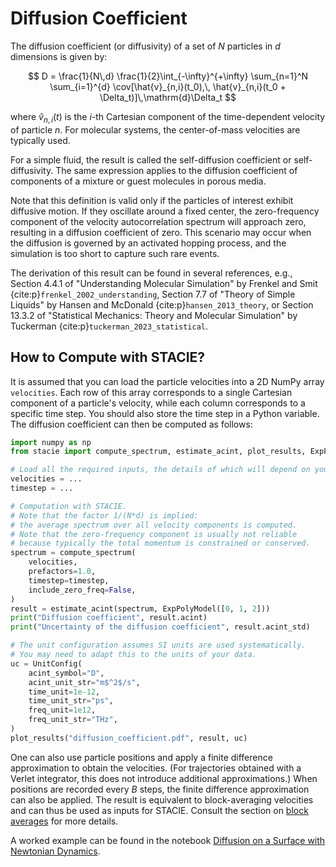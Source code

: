 # Diffusion Coefficient

The diffusion coefficient (or diffusivity) of a set of $N$ particles in $d$ dimensions is given by:

$$
D = \frac{1}{N\,d} \frac{1}{2}\int_{-\infty}^{+\infty}
    \sum_{n=1}^N \sum_{i=1}^{d}
    \cov[\hat{v}_{n,i}(t_0),\, \hat{v}_{n,i}(t_0 + \Delta_t)]\,\mathrm{d}\Delta_t
$$

where $\hat{v}_{n,i}(t)$ is the $i$-th Cartesian component of
the time-dependent velocity of particle $n$.
For molecular systems, the center-of-mass velocities are typically used.

For a simple fluid, the result is called the self-diffusion coefficient or self-diffusivity.
The same expression applies to the diffusion coefficient of components of a mixture
or guest molecules in porous media.

Note that this definition is valid only if the particles of interest exhibit diffusive motion.
If they oscillate around a fixed center,
the zero-frequency component of the velocity autocorrelation spectrum will approach zero,
resulting in a diffusion coefficient of zero.
This scenario may occur when the diffusion is governed by an activated hopping process,
and the simulation is too short to capture such rare events.

The derivation of this result can be found in several references, e.g.,
Section 4.4.1 of "Understanding Molecular Simulation"
by Frenkel and Smit {cite:p}`frenkel_2002_understanding`,
Section 7.7 of "Theory of Simple Liquids"
by Hansen and McDonald {cite:p}`hansen_2013_theory`,
or Section 13.3.2 of "Statistical Mechanics: Theory and Molecular Simulation"
by Tuckerman {cite:p}`tuckerman_2023_statistical`.

## How to Compute with STACIE?

It is assumed that you can load the particle velocities into a 2D NumPy array `velocities`.
Each row of this array corresponds to a single Cartesian component of a particle's velocity, while
each column corresponds to a specific time step.
You should also store the time step in a Python variable.
The diffusion coefficient can then be computed as follows:

```python
import numpy as np
from stacie import compute_spectrum, estimate_acint, plot_results, ExpPolyModel, UnitConfig

# Load all the required inputs, the details of which will depend on your use case.
velocities = ...
timestep = ...

# Computation with STACIE.
# Note that the factor 1/(N*d) is implied:
# the average spectrum over all velocity components is computed.
# Note that the zero-frequency component is usually not reliable
# because typically the total momentum is constrained or conserved.
spectrum = compute_spectrum(
    velocities,
    prefactors=1.0,
    timestep=timestep,
    include_zero_freq=False,
)
result = estimate_acint(spectrum, ExpPolyModel([0, 1, 2]))
print("Diffusion coefficient", result.acint)
print("Uncertainty of the diffusion coefficient", result.acint_std)

# The unit configuration assumes SI units are used systematically.
# You may need to adapt this to the units of your data.
uc = UnitConfig(
    acint_symbol="D",
    acint_unit_str="m$^2$/s",
    time_unit=1e-12,
    time_unit_str="ps",
    freq_unit=1e12,
    freq_unit_str="THz",
)
plot_results("diffusion_coefficient.pdf", result, uc)
```

One can also use particle positions and apply a finite difference approximation
to obtain the velocities.
(For trajectories obtained with a Verlet integrator, this does not introduce additional approximations.)
When positions are recorded every $B$ steps,
the finite difference approximation can also be applied.
The result is equivalent to block-averaging velocities and can thus be used as inputs for STACIE.
Consult the section on [block averages](../preparing_inputs/block_averages.md) for more details.

A worked example can be found in the notebook
[Diffusion on a Surface with Newtonian Dynamics](../../examples/surface_diffusion.py).
